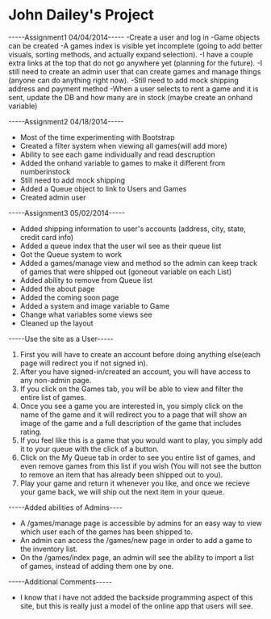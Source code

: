 # John Dailey's Project

-----Assignment1 04/04/2014-----
-Create a user and log in
-Game objects can be created
-A games index is visible yet incomplete (going to add better visuals, sorting methods, and actually expand selection).
-I have a couple extra links at the top that do not go anywhere yet (planning for the future).
-I still need to create an admin user that can create games and manage things (anyone can do anything right now).
-Still need to add mock shipping address and payment method
-When a user selects to rent a game and it is sent, update the DB and how many are in stock (maybe create an onhand variable)

-----Assignment2 04/18/2014-----
- Most of the time experimenting with Bootstrap
- Created a filter system when viewing all games(will add more)
- Ability to see each game individually and read descruption
- Added the onhand variable to games to make it different from numberinstock
- Still need to add mock shipping
- Added a Queue object to link to Users and Games
- Created admin user

-----Assignment3 05/02/2014-----
- Added shipping information to user's accounts (address, city, state, credit card info)
- Added a queue index that the user wil see as their queue list
- Got the Queue system to work
- Added a games/manage view and method so the admin can keep track of games that were shipped out (goneout variable on each List)
- Added ability to remove from Queue list
- Added the about page
- Added the coming soon page
- Added a system and image variable to Game
- Change what variables some views see
- Cleaned up the layout

-----Use the site as a User-----
1) First you will have to create an account before doing anything else(each page will redirect you if not signed in).
2) After you have signed-in/created an account, you will have access to any non-admin page.
3) If you click on the Games tab, you will be able to view and filter the entire list of games.
4) Once you see a game you are interested in, you simply click on the name of the game and it will redirect you to 
   a page that will show an image of the game and a full description of the game that includes rating.
5) If you feel like this is a game that you would want to play, you simply add it to your queue with the click
   of a button.
6) Click on the My Queue tab in order to see you entire list of games, and even remove games from this list if you wish
   (You will not see the button to remove an item that has already been shipped out to you).
7) Play your game and return it whenever you like, and once we recieve your game back, we will ship out the next item
   in your queue.
      
-----Added abilities of Admins----
- A /games/manage page is accessible by admins for an easy way to view which user each of the games has been shipped to.
- An admin can access the /games/new page in order to add a game to the inventory list.
- On the /games/index page, an admin will see the ability to import a list of games, instead of adding them one by one.

-----Additional Comments-----
- I know that i have not added the backside programming aspect of this site, but this is really just a model of the online app
  that users will see.